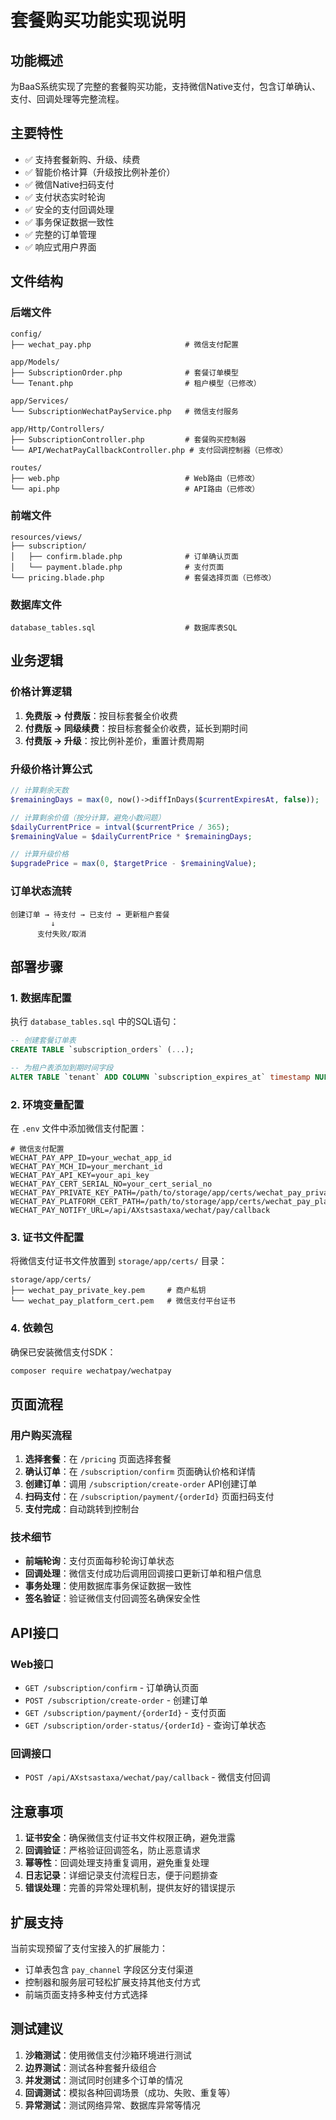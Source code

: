 # 套餐购买功能实现说明

## 功能概述

为BaaS系统实现了完整的套餐购买功能，支持微信Native支付，包含订单确认、支付、回调处理等完整流程。

## 主要特性

- ✅ 支持套餐新购、升级、续费
- ✅ 智能价格计算（升级按比例补差价）
- ✅ 微信Native扫码支付
- ✅ 支付状态实时轮询
- ✅ 安全的支付回调处理
- ✅ 事务保证数据一致性
- ✅ 完整的订单管理
- ✅ 响应式用户界面

## 文件结构

### 后端文件

```
config/
├── wechat_pay.php                     # 微信支付配置

app/Models/
├── SubscriptionOrder.php              # 套餐订单模型
└── Tenant.php                         # 租户模型（已修改）

app/Services/
└── SubscriptionWechatPayService.php   # 微信支付服务

app/Http/Controllers/
├── SubscriptionController.php         # 套餐购买控制器
└── API/WechatPayCallbackController.php # 支付回调控制器（已修改）

routes/
├── web.php                            # Web路由（已修改）
└── api.php                            # API路由（已修改）
```

### 前端文件

```
resources/views/
├── subscription/
│   ├── confirm.blade.php              # 订单确认页面
│   └── payment.blade.php              # 支付页面
└── pricing.blade.php                  # 套餐选择页面（已修改）
```

### 数据库文件

```
database_tables.sql                    # 数据库表SQL
```

## 业务逻辑

### 价格计算逻辑

1. **免费版 → 付费版**：按目标套餐全价收费
2. **付费版 → 同级续费**：按目标套餐全价收费，延长到期时间
3. **付费版 → 升级**：按比例补差价，重置计费周期

### 升级价格计算公式

```php
// 计算剩余天数
$remainingDays = max(0, now()->diffInDays($currentExpiresAt, false));

// 计算剩余价值（按分计算，避免小数问题）
$dailyCurrentPrice = intval($currentPrice / 365);
$remainingValue = $dailyCurrentPrice * $remainingDays;

// 计算升级价格
$upgradePrice = max(0, $targetPrice - $remainingValue);
```

### 订单状态流转

```
创建订单 → 待支付 → 已支付 → 更新租户套餐
         ↓
      支付失败/取消
```

## 部署步骤

### 1. 数据库配置

执行 `database_tables.sql` 中的SQL语句：

```sql
-- 创建套餐订单表
CREATE TABLE `subscription_orders` (...);

-- 为租户表添加到期时间字段
ALTER TABLE `tenant` ADD COLUMN `subscription_expires_at` timestamp NULL DEFAULT NULL;
```

### 2. 环境变量配置

在 `.env` 文件中添加微信支付配置：

```env
# 微信支付配置
WECHAT_PAY_APP_ID=your_wechat_app_id
WECHAT_PAY_MCH_ID=your_merchant_id
WECHAT_PAY_API_KEY=your_api_key
WECHAT_PAY_CERT_SERIAL_NO=your_cert_serial_no
WECHAT_PAY_PRIVATE_KEY_PATH=/path/to/storage/app/certs/wechat_pay_private_key.pem
WECHAT_PAY_PLATFORM_CERT_PATH=/path/to/storage/app/certs/wechat_pay_platform_cert.pem
WECHAT_PAY_NOTIFY_URL=/api/AXstsastaxa/wechat/pay/callback
```

### 3. 证书文件配置

将微信支付证书文件放置到 `storage/app/certs/` 目录：

```
storage/app/certs/
├── wechat_pay_private_key.pem     # 商户私钥
└── wechat_pay_platform_cert.pem   # 微信支付平台证书
```

### 4. 依赖包

确保已安装微信支付SDK：

```bash
composer require wechatpay/wechatpay
```

## 页面流程

### 用户购买流程

1. **选择套餐**：在 `/pricing` 页面选择套餐
2. **确认订单**：在 `/subscription/confirm` 页面确认价格和详情
3. **创建订单**：调用 `/subscription/create-order` API创建订单
4. **扫码支付**：在 `/subscription/payment/{orderId}` 页面扫码支付
5. **支付完成**：自动跳转到控制台

### 技术细节

- **前端轮询**：支付页面每秒轮询订单状态
- **回调处理**：微信支付成功后调用回调接口更新订单和租户信息
- **事务处理**：使用数据库事务保证数据一致性
- **签名验证**：验证微信支付回调签名确保安全性

## API接口

### Web接口

- `GET /subscription/confirm` - 订单确认页面
- `POST /subscription/create-order` - 创建订单
- `GET /subscription/payment/{orderId}` - 支付页面
- `GET /subscription/order-status/{orderId}` - 查询订单状态

### 回调接口

- `POST /api/AXstsastaxa/wechat/pay/callback` - 微信支付回调

## 注意事项

1. **证书安全**：确保微信支付证书文件权限正确，避免泄露
2. **回调验证**：严格验证回调签名，防止恶意请求
3. **幂等性**：回调处理支持重复调用，避免重复处理
4. **日志记录**：详细记录支付流程日志，便于问题排查
5. **错误处理**：完善的异常处理机制，提供友好的错误提示

## 扩展支持

当前实现预留了支付宝接入的扩展能力：

- 订单表包含 `pay_channel` 字段区分支付渠道
- 控制器和服务层可轻松扩展支持其他支付方式
- 前端页面支持多种支付方式选择

## 测试建议

1. **沙箱测试**：使用微信支付沙箱环境进行测试
2. **边界测试**：测试各种套餐升级组合
3. **并发测试**：测试同时创建多个订单的情况
4. **回调测试**：模拟各种回调场景（成功、失败、重复等）
5. **异常测试**：测试网络异常、数据库异常等情况 